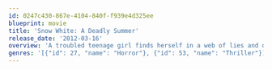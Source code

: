 ```yaml
---
id: 0247c430-867e-4104-840f-f939e4d325ee
blueprint: movie
title: 'Snow White: A Deadly Summer'
release_date: '2012-03-16'
overview: 'A troubled teenage girl finds herself in a web of lies and deceit when her stepmother attempts to murder her by sending her to a discipline camp.'
genres: '[{"id": 27, "name": "Horror"}, {"id": 53, "name": "Thriller"}]'
---
```

